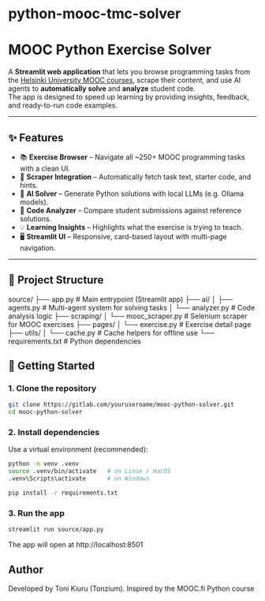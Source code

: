 # python-mooc-tmc-solver

# MOOC Python Exercise Solver

A **Streamlit web application** that lets you browse programming tasks from the [Helsinki University MOOC courses](https://ohjelmointi-25.mooc.fi/), scrape their content, and use AI agents to **automatically solve** and **analyze** student code.  
The app is designed to speed up learning by providing insights, feedback, and ready-to-run code examples.

---

## ✨ Features
- 📚 **Exercise Browser** – Navigate all ~250+ MOOC programming tasks with a clean UI.  
- 🔎 **Scraper Integration** – Automatically fetch task text, starter code, and hints.  
- 🤖 **AI Solver** – Generate Python solutions with local LLMs (e.g. Ollama models).  
- 🧪 **Code Analyzer** – Compare student submissions against reference solutions.  
- 💡 **Learning Insights** – Highlights what the exercise is trying to teach.  
- 🖥️ **Streamlit UI** – Responsive, card-based layout with multi-page navigation.  

---

## 📂 Project Structure

source/
├── app.py # Main entrypoint (Streamlit app)
├── ai/
│ ├── agents.py # Multi-agent system for solving tasks
│ └── analyzer.py # Code analysis logic
├── scraping/
│ └── mooc_scraper.py # Selenium scraper for MOOC exercises
├── pages/
│ └── exercise.py # Exercise detail page
├── utils/
│ └── cache.py # Cache helpers for offline use
└── requirements.txt # Python dependencies

## 🚀 Getting Started

### 1. Clone the repository
```bash
git clone https://gitlab.com/yourusername/mooc-python-solver.git
cd mooc-python-solver
```

### 2. Install dependencies
Use a virtual environment (recommended):
```bash
python -m venv .venv
source .venv/bin/activate   # on Linux / macOS
.venv\Scripts\activate      # on Windows

pip install -r requirements.txt
```

### 3. Run the app

```bash
streamlit run source/app.py
```

The app will open at http://localhost:8501

## Author

Developed by Toni Kiuru (Tonzium).
Inspired by the MOOC.fi Python course
